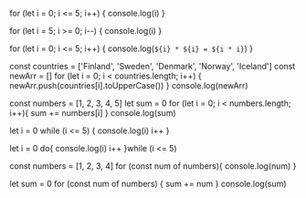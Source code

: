 for (let i = 0; i <= 5; i++) {
console.log(i)
}

for (let i = 5; i >= 0; i--) {
console.log(i)
}

for (let i = 0; i <= 5; i++) {
console.log(`${i} * ${i} = ${i * i}`)
}

const countries = ['Finland', 'Sweden', 'Denmark', 'Norway', 'Iceland']
const newArr = []
for (let i = 0; i < countries.length; i++) {
newArr.push(countries[i].toUpperCase())
}
console.log(newArr)

const numbers = [1, 2, 3, 4, 5]
let sum = 0
for (let i = 0; i < numbers.length; i++){
sum += numbers[i]
}
console.log(sum)

let i = 0
while (i <= 5) {
console.log(i)
i++
}

let i = 0
do{
console.log(i)
i++
}while (i <= 5)

const numbers = [1, 2, 3, 4]
for (const num of numbers){
console.log(num)
}

let sum = 0
for (const num of numbers) {
sum += num
}
console.log(sum)
